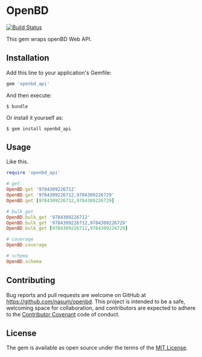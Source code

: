 # OpenBD

[![Build Status](https://travis-ci.org/nasum/openbd.svg?branch=master)](https://travis-ci.org/nasum/openbd)

This gem wraps openBD Web API.

## Installation

Add this line to your application's Gemfile:

```ruby
gem 'openbd_api'
```

And then execute:

    $ bundle

Or install it yourself as:

    $ gem install openbd_api

## Usage

Like this.

```rb
require 'openbd_api'

# get
OpenBD.get '9784309226712'
OpenBD.get '9784309226712,9784309226729'
OpenBD.get [9784309226712,9784309226729]

# bulk_get
OpenBD.bulk_get '9784309226712'
OpenBD.bulk_get '9784309226712,9784309226729'
OpenBD.bulk_get [9784309226712,9784309226729]

# coverage
OpenBD.coverage

# schema
OpenBD.schema
```

## Contributing

Bug reports and pull requests are welcome on GitHub at https://github.com/nasum/openbd. This project is intended to be a safe, welcoming space for collaboration, and contributors are expected to adhere to the [Contributor Covenant](http://contributor-covenant.org) code of conduct.


## License

The gem is available as open source under the terms of the [MIT License](http://opensource.org/licenses/MIT).
